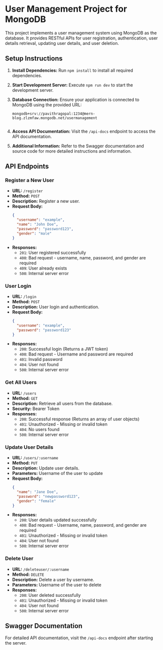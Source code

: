# User Management Project for MongoDB

This project implements a user management system using MongoDB as the database. It provides RESTful APIs for user registration, authentication, user details retrieval, updating user details, and user deletion.

## Setup Instructions

1. **Install Dependencies:** Run `npm install` to install all required dependencies.

2. **Start Development Server:** Execute `npm run dev` to start the development server.

3. **Database Connection:** Ensure your application is connected to MongoDB using the provided URL:
   ```mongodb
   mongodb+srv://pavithragopal:1234@mern-blog.zlzmfaw.mongodb.net/usermanagement


4. **Access API Documentation:** Visit the `/api-docs` endpoint to access the API documentation.

5. **Additional Information:** Refer to the Swagger documentation and source code for more detailed instructions and information.

## API Endpoints

### Register a New User

- **URL:** `/register`
- **Method:** `POST`
- **Description:** Register a new user.
- **Request Body:**
  ```json
  {
    "username": "example",
    "name": "John Doe",
    "password": "password123",
    "gender": "male"
  }
  ```
- **Responses:**
  - `201`: User registered successfully
  - `400`: Bad request - username, name, password, and gender are required
  - `409`: User already exists
  - `500`: Internal server error

### User Login

- **URL:** `/login`
- **Method:** `POST`
- **Description:** User login and authentication.
- **Request Body:**
  ```json
  {
    "username": "example",
    "password": "password123"
  }
  ```
- **Responses:**
  - `200`: Successful login (Returns a JWT token)
  - `400`: Bad request - Username and password are required
  - `401`: Invalid password
  - `404`: User not found
  - `500`: Internal server error

### Get All Users

- **URL:** `/users`
- **Method:** `GET`
- **Description:** Retrieve all users from the database.
- **Security:** Bearer Token
- **Responses:**
  - `200`: Successful response (Returns an array of user objects)
  - `401`: Unauthorized - Missing or invalid token
  - `404`: No users found
  - `500`: Internal server error

### Update User Details

- **URL:** `/users/:username`
- **Method:** `PUT`
- **Description:** Update user details.
- **Parameters:** Username of the user to update
- **Request Body:**
  ```json
  {
    "name": "Jane Doe",
    "password": "newpassword123",
    "gender": "female"
  }
  ```
- **Responses:**
  - `200`: User details updated successfully
  - `400`: Bad request - Username, name, password, and gender are required
  - `401`: Unauthorized - Missing or invalid token
  - `404`: User not found
  - `500`: Internal server error

### Delete User

- **URL:** `/deleteuser/:username`
- **Method:** `DELETE`
- **Description:** Delete a user by username.
- **Parameters:** Username of the user to delete
- **Responses:**
  - `200`: User deleted successfully
  - `401`: Unauthorized - Missing or invalid token
  - `404`: User not found
  - `500`: Internal server error

## Swagger Documentation

For detailed API documentation, visit the `/api-docs` endpoint after starting the server.

